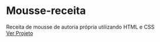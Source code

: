 # Mousse-receita
 Receita de mousse de autoria própria utilizando HTML e CSS
 <br>
 <a href="https://eliasafecode.github.io/Mousse-receita/index.html">Ver Projeto</a>
